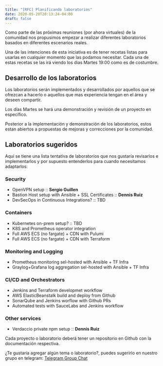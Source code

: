 ```yaml
---
title: "[RFC] Planificando laboratorios"
date: 2020-05-20T20:13:24-04:00
draft: false
---
```


Como parte de las próximas reuniones (por ahora virtuales) de la comunidad nos propusimos empezar a realizar diferentes laboratorios basados en diferentes escenarios reales.

Una de las intenciones de esta iniciativa es de tener recetas listas para usarlas en cualquier momento que las podamos necesitar. Cada una de estas recetas se las irá viendo los dias Martes 19:00 como es de costumbre.

## Desarrollo de los laboratorios

Los laboratorios serán implementados y desarrollados por aquellos que se ofrezcan a hacerlo o aquellos que mas experiencia tengan en el área y deseen compartir. 

Los días Martes se hará una demonstración y revisión de un proyecto en específico.

Posterior a la implementación y demonstración de los laboratorios, estos estan abiertos a propuestas de mejoras y correcciones por la comunidad.

## Laboratorios sugeridos

Aqui se tiene una lista tentativa de laboratorios que nos gustaría revisarlos e implementarlos y por supuesto entenderlos para cuando necesitamos adaptarlos:

### Security
- OpenVPN setup :: **Sergio Guillen**
- Bastion Host setup with Ansible + SSL Certificates :: **Dennis Ruiz**
- DevSecOps in Continuous Integrations? :: TBD

### Containers
- Kubernetes on-prem setup? :: TBD
- K8S and Prometheus operator integration
- Full AWS ECS (no fargate) + CDN  with Pulumi
- Full AWS ECS (no fargate) + CDN  with Terraform

### Monitoring and Logging
- Prometheus monitoring sel-hosted with Ansible + TF Infra
- Graylog+Grafana log aggregation sel-hosted with Ansible + TF Infra

### CI/CD and Orchestrators
- Jenkins and Terraform developmet workflow
- AWS ElasticBeanstalk build and deploy from Github
- SonarQube and Jenkins worflow with Github PRs
- Automated tests with SauceLabs and Jenkins workflow

### Other services
- Verdaccio private npm setup :: **Dennis Ruiz**


Cada proyecto o laboratorio deberá tener un repositorio en Github con la documentación respectiva.

¿Te gustaría agregar algún tema o laboratorio?, puedes sugerirlo en nuestro grupo en telegram:
[Telegram Group Chat]( https://t.me/joinchat/AWyCz0z_roDwAaJ9kh2XnQ )
